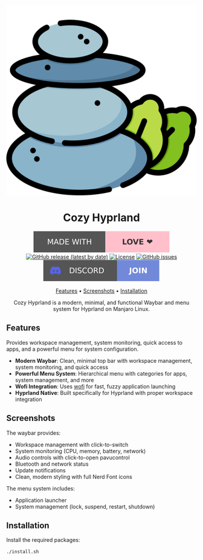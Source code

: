 <div align="center">

![cozy hyprland logo](assets/logo.svg)

# Cozy Hyprland

[![Made with love](assets/badge-made-with-love.svg)](https://github.com/mistweaverco/cozy-hyprland/graphs/contributors)
[![GitHub release (latest by date)](https://img.shields.io/github/v/release/mistweaverco/cozy-hyprland?style=for-the-badge)](https://github.com/mistweaverco/cozy-hyprland/releases/latest)
[![License](https://img.shields.io/github/license/mistweaverco/cozy-hyprland?style=for-the-badge)](./LICENSE)
[![GitHub issues](https://img.shields.io/github/issues/mistweaverco/cozy-hyprland?style=for-the-badge)](https://github.com/mistweaverco/cozy-hyprland/issues)
[![Discord](assets/badge-discord.svg)](https://mistweaverco.com/discord)

[Features](#features) • [Screenshots](#screenshots) • [Installation](#installation)

<p></p>

Cozy Hyprland is a modern, minimal,
and functional Waybar and
menu system for Hyprland on Manjaro Linux.

<p></p>

</div>

## Features

Provides workspace management,
system monitoring,
quick access to apps, and
a powerful menu for system configuration.

- **Modern Waybar**: Clean, minimal top bar with workspace management, system monitoring, and quick access
- **Powerful Menu System**: Hierarchical menu with categories for apps, system management, and more
- **Wofi Integration**: Uses [wofi](https://hg.sr.ht/~scoopta/wofi) for fast, fuzzy application launching
- **Hyprland Native**: Built specifically for Hyprland with proper workspace integration

## Screenshots

The waybar provides:

- Workspace management with click-to-switch
- System monitoring (CPU, memory, battery, network)
- Audio controls with click-to-open pavucontrol
- Bluetooth and network status
- Update notifications
- Clean, modern styling with full Nerd Font icons

The menu system includes:

- Application launcher
- System management (lock, suspend, restart, shutdown)

## Installation

Install the required packages:

```bash
./install.sh
```

